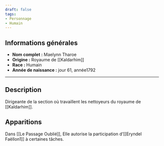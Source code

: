 ```yaml
---
draft: false
tags:
- Personnage
- Humain
---
```


## **Informations générales**

- **Nom complet :** Maelynn Tharoe
- **Origine :** Royaume de [[Kaldarhim]]
- **Race :** Humain
- **Année de naissance :** jour 61, année1792

---

## **Description**

Dirigeante de la section où travaillent les nettoyeurs du royaume de [[Kaldarhim]].

## **Apparitions**

Dans [[Le Passage Oublié]], Elle autorise la participation d’[[Eryndel Faëllon1]] à certaines tâches.